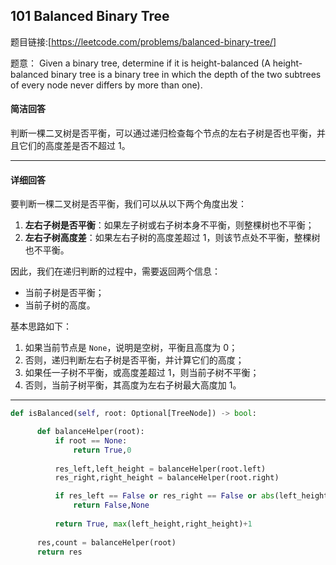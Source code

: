 ## 101 Balanced Binary Tree

题目链接:[https://leetcode.com/problems/balanced-binary-tree/]

题意： Given a binary tree, determine if it is height-balanced (A height-balanced binary tree is a binary tree in which the depth of the two subtrees of every node never differs by more than one).


#### 简洁回答

判断一棵二叉树是否平衡，可以通过递归检查每个节点的左右子树是否也平衡，并且它们的高度差是否不超过 1。

---

#### 详细回答

要判断一棵二叉树是否平衡，我们可以从以下两个角度出发：

1. **左右子树是否平衡**：如果左子树或右子树本身不平衡，则整棵树也不平衡；
2. **左右子树高度差**：如果左右子树的高度差超过 1，则该节点处不平衡，整棵树也不平衡。

因此，我们在递归判断的过程中，需要返回两个信息：

- 当前子树是否平衡；
- 当前子树的高度。

基本思路如下：

1. 如果当前节点是 `None`，说明是空树，平衡且高度为 0；
2. 否则，递归判断左右子树是否平衡，并计算它们的高度；
3. 如果任一子树不平衡，或高度差超过 1，则当前子树不平衡；
4. 否则，当前子树平衡，其高度为左右子树最大高度加 1。

---


```python
def isBalanced(self, root: Optional[TreeNode]) -> bool:

      def balanceHelper(root):
          if root == None:
              return True,0
          
          res_left,left_height = balanceHelper(root.left)
          res_right,right_height = balanceHelper(root.right)

          if res_left == False or res_right == False or abs(left_height-right_height) > 1:
              return False,None
          
          return True, max(left_height,right_height)+1
      
      res,count = balanceHelper(root)
      return res
```
